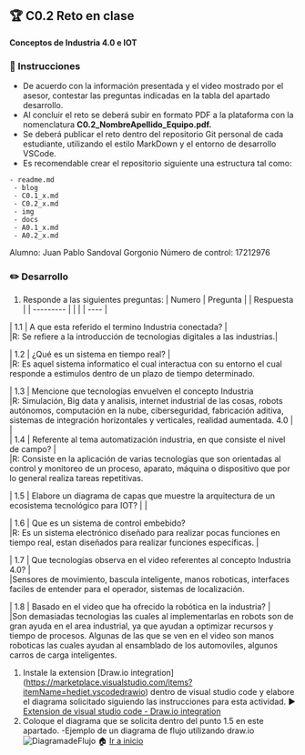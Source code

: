 ## :trophy: C0.2 Reto en clase
**Conceptos de Industria 4.0 e IOT**
### :blue_book: Instrucciones
- De acuerdo con la información presentada y el video mostrado por el
asesor, contestar las preguntas indicadas en la tabla del apartado
desarrollo.
- Al concluir el reto se deberá subir en formato PDF a la plataforma
con la nomenclatura **C0.2_NombreApellido_Equipo.pdf.**
- Se deberá publicar el reto dentro del repositorio Git personal de
cada estudiante, utilizando el estilo MarkDown y el entorno de
desarrollo VSCode.
- Es recomendable crear el repositorio siguiente una estructura tal
como:
```
- readme.md
 - blog
 - C0.1_x.md
 - C0.2_x.md
 - img
 - docs
 - A0.1_x.md
 - A0.2_x.md
```

Alumno: Juan Pablo Sandoval Gorgonio
Número de control: 17212976


### :pencil2: Desarrollo
1. Responde a las siguientes preguntas:
| Numero | Pregunta |
| Respuesta |
| --------- |  |  |
| ----      |

| 1.1 | A que esta referido el termino Industria conectada? |   
|R: Se refiere a la introducción de tecnologias digitales a las industrias.|

| 1.2 | ¿Qué es un sistema en tiempo real? |    
|R: Es aquel sistema informatico el cual interactua con su entorno el cual responde a estimulos dentro de un plazo de tiempo determinado. 

| 1.3 | Mencione que tecnologías envuelven el concepto Industria    
|R: Simulación, Big data y analisis, internet industrial de las cosas, robots autónomos, computación en la nube, ciberseguridad, fabricación aditiva, sistemas de integración horizontales y verticales, realidad aumentada.
4.0 | |     
| 1.4 | Referente al tema automatización industria, en que
consiste el nivel de campo? |   
|R: Consiste en la aplicación de varias tecnologías que son orientadas al control y monitoreo de un proceso, aparato, máquina o dispositivo que por lo general realiza tareas repetitivas.  

| 1.5 | Elabore un diagrama de capas que muestre la arquitectura
de un ecosistema tecnológico para IOT? |
|   

| 1.6 | Que es un sistema de control embebido?                     
|R: Es un sistema electrónico diseñado para realizar pocas funciones en tiempo real, estan diseñados para realizar funciones específicas. 
|

| 1.7 | Que tecnologías observa en el video referentes al
concepto Industria 4.0? |   
|Sensores de movimiento, bascula inteligente, manos roboticas, interfaces faciles de entender para el operador, sistemas de localización. 

| 1.8 | Basado en el video que ha ofrecido la robótica en la
industria? |    
|Son demasiadas tecnologias las cuales al implementarlas en robots son de gran ayuda en el area industrial, ya que ayudan a optimizar recursos y tiempo de procesos. Algunas de las que se ven en el video son manos roboticas las cuales ayudan al ensamblado de los automoviles, algunos carros de carga inteligentes.


1. Instale la extension [Draw.io integration]
(https://marketplace.visualstudio.com/items?itemName=hediet.vscodedrawio) dentro de visual studio code y elabore el diagrama solicitado
siguiendo las instrucciones para esta actividad.
 :arrow_forward: [Extension de visual studio code - Draw.io
integration](https://www.youtube.com/watch?v=Y47ZlxoDWNI)
3. Coloque el diagrama que se solicita dentro del punto 1.5 en este
apartado.
 -Ejemplo de un diagrama de flujo utilizando draw.io
![DiagramadeFlujo](../diagrams/Flujo.drawio.png)
:house: [Ir a inicio](../docs/D0.1_FundamentosElectronicaBasica.md)

